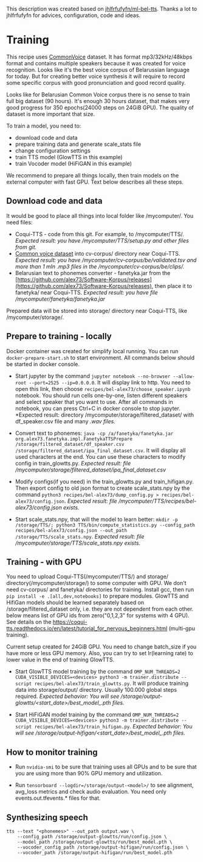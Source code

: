 This description was created based on [jhlfrfufyfn/ml-bel-tts](https://github.com/jhlfrfufyfn/ml-bel-tts). Thanks a lot to jhlfrfufyfn for advices, configuration, code and ideas.

# Training

This recipe uses [CommonVoice](https://commonvoice.mozilla.org/en/datasets) dataset. It has format mp3/32kHz/48kbps format and contains multiple speakers because it was created for voice recognition. Looks like it's the best voice corpus of Belarussian language for today. But for creating better voice synthesis it will require to record some specific corpus with good pronunciation and good record quality.

Looks like for Belarusian Common Voice corpus there is no sense to train full big dataset (90 hours). It's enough 30 hours dataset, that makes very good progress for 350 epochs(24000 steps on 24GiB GPU). The quality of dataset is more important that size.

To train a model, you need to:
- download code and data
- prepare training data and generate scale_stats file
- change configuration settings
- train TTS model (GlowTTS in this example)
- train Vocoder model (HiFiGAN in this example)

We recommend to prepare all things locally, then train models on the external computer with fast GPU. Text below describes all these steps.

## Download code and data

It would be good to place all things into local folder like /mycomputer/. You need files:

- Coqui-TTS - code from this git. For example, to /mycomputer/TTS/. *Expected result: you have /mycomputer/TTS/setup.py and other files from git.*
- [Common voice dataset](https://commonvoice.mozilla.org/en/datasets) into cv-corpus/ directory near Coqui-TTS. *Expected result: you have /mycomputer/cv-corpus/be/validated.tsv and more than 1 mln .mp3 files in the /mycomputer/cv-corpus/be/clips/.*
- Belarusian text to phonemes converter - fanetyka.jar from the [https://github.com/alex73/Software-Korpus/releases](https://github.com/alex73/Software-Korpus/releases), then place it to fanetyka/ near Coqui-TTS. *Expected result: you have file /mycomputer/fanetyka/fanetyka.jar*

Prepared data will be stored into storage/ directory near Coqui-TTS, like /mycomputer/storage/.

## Prepare to training - locally

Docker container was created for simplify local running. You can run `docker-prepare-start.sh` to start environment. All commands below should be started in docker console.

* Start jupyter by the command `jupyter notebook --no-browser --allow-root --port=2525 --ip=0.0.0.0`. It will display link to http. You need to open this link, then choose `recipes/bel-alex73/choose_speaker.ipynb` notebook. You should run cells one-by-one, listen different speakers and select speaker that you want to use. After all commands in notebook, you can press Ctrl+C in docker console to stop jupyter. *Expected result: directory /mycomputer/storage/filtered_dataset/ with df_speaker.csv file and many *.wav files.*

* Convert text to phonemes: `java -cp /a/fanetyka/fanetyka.jar org.alex73.fanetyka.impl.FanetykaTTSPrepare /storage/filtered_dataset/df_speaker.csv /storage/filtered_dataset/ipa_final_dataset.csv`. It will display all used characters at the end. You can use these characters to modify config in train_glowtts.py. *Expected result: file /mycomputer/storage/filtered_dataset/ipa_final_dataset.csv*

* Modify configs(if you need) in the train_glowtts.py and train_hifigan.py. Then export config to old json format to create scale_stats.npy by the command `python3 recipes/bel-alex73/dump_config.py > recipes/bel-alex73/config.json`. *Expected result: file /mycomputer/TTS/recipes/bel-alex73/config.json exists.*

* Start scale_stats.npy, that will the model to learn better: `mkdir -p /storage/TTS/; python3 TTS/bin/compute_statistics.py --config_path recipes/bel-alex73/config.json --out_path /storage/TTS/scale_stats.npy`. *Expected result: file /mycomputer/storage/TTS/scale_stats.npy exists.*

## Training - with GPU

You need to upload Coqui-TTS(/mycomputer/TTS/) and storage/ directory(/mycomputer/storage/) to some computer with GPU. We don't need cv-corpus/ and fanetyka/ directories for training. Install gcc, then run `pip install -e .[all,dev,notebooks]` to prepare modules. GlowTTS and HifiGan models should be learned separately based on /storage/filtered_dataset only, i.e. they are not dependent from each other. <devices> below means list of GPU ids from zero("0,1,2,3" for systems with 4 GPU). See details on the https://coqui-tts.readthedocs.io/en/latest/tutorial_for_nervous_beginners.html (multi-gpu training).

Current setup created for 24GiB GPU. You need to change batch_size if you have more or less GPU memory. Also, you can try to set lr(learning rate) to lower value in the end of training GlowTTS.

* Start GlowTTS model training by the command `OMP_NUM_THREADS=2 CUDA_VISIBLE_DEVICES=<devices> python3 -m trainer.distribute --script recipes/bel-alex73/train_glowtts.py`. It will produce training data into storage/output/ directory. Usually 100.000 global steps required. *Expected behavior: You will see /storage/output-glowtts/<start_date>/best_model_<step>.pth files.*

* Start HiFiGAN model training by the command `OMP_NUM_THREADS=2 CUDA_VISIBLE_DEVICES=<devices> python3 -m trainer.distribute --script recipes/bel-alex73/train_hifigan.py`. *Expected behavior: You will see /storage/output-hifigan/<start_date>/best_model_<step>.pth files.*

## How to monitor training

* Run `nvidia-smi` to be sure that training uses all GPUs and to be sure that you are using more than 90% GPU memory and utilization.

* Run `tensorboard --logdir=/storage/output-<model>/` to see alignment, avg_loss metrics and check audio evaluation. You need only events.out.tfevents.\* files for that.

## Synthesizing speech

	tts --text "<phonemes>" --out_path output.wav \
		--config_path /storage/output-glowtts/run/config.json \
		--model_path /storage/output-glowtts/run/best_model.pth \
		--vocoder_config_path /storage/output-hifigan/run/config.json \
		--vocoder_path /storage/output-hifigan/run/best_model.pth
